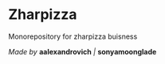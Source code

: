 # Zharpizza

Monorepository for zharpizza buisness

*Made by*  **aalexandrovich** *|* **sonyamoonglade**